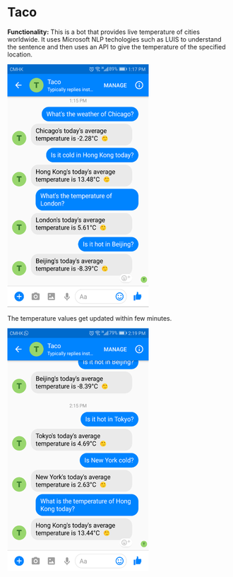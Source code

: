 # **Taco**
**Functionality:** This is a bot that provides live temperature of cities worldwide. It uses Microsoft NLP techologies such as LUIS to understand the sentence and then uses an API to give the temperature of the specified location.

<img src="https://github.com/sheheryarnaveed/Live-Temperature-Reporting-ChatBot/blob/master/IMG_20180110_142712.png" width="320" height="550">

The temperature values get updated within few minutes.

<img src="https://github.com/sheheryarnaveed/Live-Temperature-Reporting-ChatBot/blob/master/IMG_20180110_142737.png" width="320" height="550">
